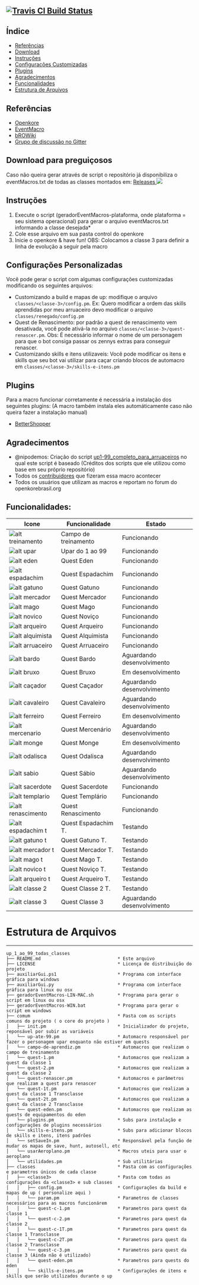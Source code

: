 [![Travis CI Build Status](https://travis-ci.org/eventMacrosBR/up_1_ao_99_todas_classes-bro.svg?branch=master)](https://travis-ci.org/eventMacrosBR/up_1_ao_99_todas_classes-bro)
---


Índice
-----------------
- [Referências](#referências)
- [Download](#download-para-preguiçosos)
- [Instruções](#instruções)
- [Configurações Customizadas](#configurações-personalizadas)
- [Plugins](#plugins)
- [Agradecimentos](#agradecimentos)
- [Funcionalidades](#funcionalidades)
- [Estrutura de Arquivos](#estrutura-de-arquivos)


## Referências
- [Openkore](http://openkore.com/index.php/Main_Page)
- [EventMacro](http://openkore.com/index.php/EventMacro)
- [bROWiki](http://browiki.org/wiki/P%C3%A1gina_principal)
- [Grupo de discussão no Gitter](https://gitter.im/eventMacro-up-todas-as-classes/Lobby)

## Download para preguiçosos
Caso não queira gerar através de script o repositório já disponibiliza o eventMacros.txt de todas as classes montados em: 
[Releases ![](https://png.icons8.com/metro/16/000000/download.png)](https://github.com/eventMacrosBR/up_1_ao_99_todas_classes-bro/releases)

## Instruções
1. Execute o script (geradorEventMacros-plataforma, onde plataforma = seu sistema operacional) para gerar o arquivo eventMacros.txt informando a classe desejada*
2. Cole esse arquivo em sua pasta control do openkore
3. Inicie o openkore & have fun!
OBS: Colocamos a classe 3 para definir a linha de evolução a seguir pela macro

## Configurações Personalizadas
Você pode gerar o script com algumas configurações customizadas modificando os seguintes arquivos:
- Customizando a build e mapas de up: modifique o arquivo `classes/<classe-3>/config.pm`. Ex: Quero modificar a ordem das skills aprendidas por meu arruaceiro devo modificar o arquivo `classes/renegado/config.pm`
- Quest de Renascimento: por padrão a quest de renascimento vem desativada, você pode ativá-la no arquivo `classes/<classe-3>/quest-renascer.pm`. Obs: É necessário informar o nome de um personagem para que o bot consiga passar os zennys extras para conseguir renascer.
- Customizando skills e itens utilizaveis: Você pode modificar os itens e skills que seu bot vai utilizar para caçar criando blocos de automacro em `classes/<classe-3>/skills-e-itens.pm`

## Plugins
Para a macro funcionar corretamente é necessária a instalação dos seguintes plugins: (A macro também instala eles automáticamente caso não queira fazer a instalação manual)
- [BetterShopper](https://github.com/Henrybk/Plugins/tree/master/BetterShopper)

## Agradecimentos
- @nipodemos: Criação do script [up1-99_completo_para_arruaceiros](https://github.com/Nipodemos/up1-99_completo_para_arrauceiros) no qual este script é baseado (Créditos dos scripts que ele utilizou como base em seu próprio repositório)
- Todos os [contribuidores](https://github.com/eventMacrosBR/up_1_ao_99_todas_classes-bro/graphs/contributors) que fizeram essa macro acontecer
- Todos os usuários que utilizam as macros e reportam no forum do openkorebrasil.org
  

## Funcionalidades:

|Icone                                                                              |Funcionalidade      |Estado                    |
|-----------------------------------------------------------------------------------|--------------------|--------------------------|
|![alt treinamento](http://browiki.org/images/9/97/Aprendizespartyicn.png)          |Campo de treinamento|Funcionando               |
|![alt upar](https://static.divine-pride.net/images/mobs/png/1002.png)              |Upar do 1 ao 99     |Funcionando               |
|![alt eden](http://static.divine-pride.net/images/items/item/22508.png)            |Quest Eden          |Funcionando               |
|![alt espadachim](http://browiki.org/images/7/77/Espadachinspartyicn.png)          |Quest Espadachim    |Funcionando               |
|![alt gatuno](http://browiki.org/images/0/01/Gatunospartyicn.png)                  |Quest Gatuno        |Funcionando               |
|![alt mercador](http://browiki.org/images/c/c0/Mercadorespartyicn.png)             |Quest Mercador      |Funcionando               |
|![alt mago](http://browiki.org/images/0/09/Magospartyicn.png)                      |Quest Mago          |Funcionando               |
|![alt novico](http://browiki.org/images/e/e3/Novi%C3%A7ospartyicn.png)             |Quest Noviço        |Funcionando               |
|![alt arqueiro](http://browiki.org/images/5/53/Arqueirospartyicn.png)              |Quest Arqueiro      |Funcionando               |
|![alt alquimista](http://browiki.org/images/1/11/Alquimistaspartyicn.png)          |Quest Alquimista    |Funcionando               |
|![alt arruaceiro](http://browiki.org/images/4/4f/Arruaceirospartyicn.png)          |Quest Arruaceiro    |Funcionando               |
|![alt bardo](http://browiki.org/images/5/5c/Bardospartyicn.png)                    |Quest Bardo         |Aguardando desenvolvimento|
|![alt bruxo](http://browiki.org/images/f/fc/Bruxospartyicn.png)                    |Quest Bruxo         |Em desenvolvimento        |
|![alt caçador](http://browiki.org/images/2/21/Ca%C3%A7adorespartyicn.png)          |Quest Caçador       |Aguardando desenvolvimento|
|![alt cavaleiro](http://browiki.org/images/3/35/Cavaleirospartyicn.png)            |Quest Cavaleiro     |Aguardando desenvolvimento|
|![alt ferreiro](http://browiki.org/images/8/8d/Ferreirospartyicn.png)              |Quest Ferreiro      |Em desenvolvimento        |
|![alt mercenario](http://browiki.org/images/3/3f/Mercen%C3%A1riospartyicn.png)     |Quest Mercenário    |Aguardando desenvolvimento|
|![alt monge](http://browiki.org/images/0/02/Mongespartyicn.png)                    |Quest Monge         |Em desenvolvimento        |
|![alt odalisca](http://browiki.org/images/0/06/Odaliscaspartyicn.png)              |Quest Odalisca      |Aguardando desenvolvimento|
|![alt sabio](http://browiki.org/images/4/46/S%C3%A1biospartyicn.png)               |Quest Sábio         |Aguardando desenvolvimento|
|![alt sacerdote](http://browiki.org/images/1/1f/Sacerdotespartyicn.png)            |Quest Sacerdote     |Funcionando               |
|![alt templario](http://browiki.org/images/8/8e/Templ%C3%A1riospartyicn.png)       |Quest Templário     |Funcionando               |
|![alt renascimento](http://browiki.org/images/c/c7/Bt_quest.png)                   |Quest Renascimento  |Funcionando               |
|![alt espadachim t](http://browiki.org/images/7/77/Espadachinspartyicn.png)        |Quest Espadachim T. |Testando                  |
|![alt gatuno t](http://browiki.org/images/0/01/Gatunospartyicn.png)                |Quest Gatuno T.     |Testando                  |
|![alt mercador t](http://browiki.org/images/c/c0/Mercadorespartyicn.png)           |Quest Mercador T.   |Testando                  |
|![alt mago t](http://browiki.org/images/0/09/Magospartyicn.png)                    |Quest Mago T.       |Testando                  |
|![alt novico t](http://browiki.org/images/e/e3/Novi%C3%A7ospartyicn.png)           |Quest Noviço T.     |Testando                  |
|![alt arqueiro t](http://browiki.org/images/5/53/Arqueirospartyicn.png)            |Quest Arqueiro T.   |Testando                  |
|![alt classe 2](http://browiki.org/images/8/8f/Lordespartyicn.png)                 |Quest Classe 2 T.   |Testando                  |
|![alt classe 3](http://browiki.org/images/7/7c/Cavaleiros_R%C3%BAnicospartyicn.png)|Quest Classe 3      |Aguardando desenvolvimento|

# Estrutura de Arquivos
-----------------------
```
up_1_ao_99_todas_classes
├── README.md                             * Este arquivo
├── LICENSE                               * Licença de distribuição do projeto
├── auxiliarGui.ps1                       * Programa com interface gráfica para windows
├── auxiliarGui.py                        * Programa com interface gráfica para linux ou osx
├── geradorEventMacros-LIN-MAC.sh         * Programa para gerar o script em linux ou osx
├── geradorEventMacros-WIN.bat            * Programa para gerar o script em windows
├── comum                                 * Pasta com os scripts comuns do projeto ( o core do projeto )
│   ├── init.pm                           * Inicializador do projeto, reponsável por subir as variáveis
│   └── up-ate-99.pm                      * Automacro responsável por fazer o personagem upar enquanto não estiver em quests
│   └── campo-de-aprendiz.pm              * Automacros que realizam o campo de treinamento
│   └── quest-1.pm                        * Automacros que realizam a quest da classe 1
│   └── quest-2.pm                        * Automacros que realizam a quest da classe 2
│   └── quest-renascer.pm                 * Automacros e parâmetros que realizam a quest para renascer
│   └── quest-1t.pm                       * Automacros que realizam a quest da classe 1 Transclasse
│   └── quest-2t.pm                       * Automacros que realizam a quest da classe 2 Transclasse
│   └── quest-eden.pm                     * Automacros que realizam as quests de equipamentos do eden
│   └── plugins.pm                        * Subs para instalação e configurações de plugins necessários
│   └── skills-e-itens.pm                 * Subs para adicionar blocos de skills e itens, itens padrões
│   └── setSaveIn.pm                      * Responsável pela função de mudar os mapas de save, hunt, autosell, etc
│   └── usarAeroplano.pm                  * Macros uteis para usar o aeroplano
│   └── utilidades.pm                     * Sub utilitárias
├── classes                               * Pasta com as configurações e parametros únicos de cada classe
│   ├── <classe3>                         * Pasta com todas as configurações da <classe3> e sub classes         
│   │   ├── config.pm                     * Configurações da build e mapas de up ( personalize aqui )
│   │   └── param.pm                      * Parametros de classes necessários para as macros funcionárem
│   │   └── quest-c-1.pm                  * Parametros para quest da classe 1
│   │   └── quest-c-2.pm                  * Parametros para quest da classe 2
│   │   └── quest-c-1T.pm                 * Parametros para quest da classe 1 Transclasse
│   │   └── quest-c-2T.pm                 * Parametros para quest da classe 2 Transclasse
│   │   └── quest-c-3.pm                  * Parametros para quest da classe 3 (Ainda não é utilizado)
│   │   └── quest-eden.pm                 * Parametros para quests do eden
│   │   └── skills-e-itens.pm             * Configurações de itens e skills que serão utilizados durante o up
```
